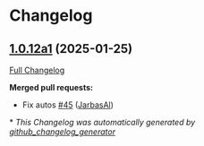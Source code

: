 # Changelog

## [1.0.12a1](https://github.com/OpenVoiceOS/ovos-skill-wallpapers/tree/1.0.12a1) (2025-01-25)

[Full Changelog](https://github.com/OpenVoiceOS/ovos-skill-wallpapers/compare/1.0.11...1.0.12a1)

**Merged pull requests:**

- Fix autos [\#45](https://github.com/OpenVoiceOS/ovos-skill-wallpapers/pull/45) ([JarbasAl](https://github.com/JarbasAl))



\* *This Changelog was automatically generated by [github_changelog_generator](https://github.com/github-changelog-generator/github-changelog-generator)*
